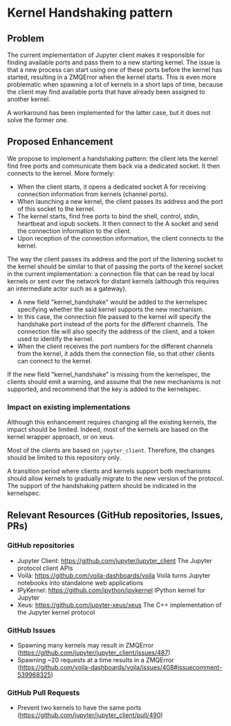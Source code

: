 # Kernel Handshaking pattern

## Problem

The current implementation of Jupyter client makes it responsible for finding available ports and pass them to a new starting kernel. The issue is that a new process can start using one of these ports before the kernel has started, resulting in a ZMQError when the kernel starts. This is even more problematic when spawning a lot of kernels in a short laps of time, because the client may find available ports that have already been assigned to another kernel.

A workaround has been implemented for the latter case, but it does not solve the former one.

## Proposed Enhancement

We propose to implement a handshaking pattern: the client lets the kernel find free ports and communicate them back via a dedicated socket. It then connects to the kernel. More formely:

- When the client starts, it opens a dedicated socket A for receiving connection information from kernels (channel ports).
- When launching a new kernel, the client passes its address and the port of this socket to the kernel.
- The kernel starts, find free ports to bind the shell, control, stdin, heartbeat and iopub sockets. It then connect to the A socket and send the connection information to the client.
- Upon reception of the connection information, the client connects to the kernel.

The way the client passes its address and the port of the listening socket to the kernel should be similar to that of passing the ports of the kernel socket in the current implementation: a connection file that can be read by local kernels or sent over the network for distant kernels (although this requires an intermediate actor such as a gateway).

- A new field "kernel_handshake" would be added to the kernelspec specifying whether the said kernel supports the new mechanism.
- In this case, the connection file passed to the kernel will specify the handshake port instead of the ports for the different channels. The connection file will also specify the address of the client, and a token used to identify the kernel.
- When the client receives the port numbers for the different channels from the kernel, it adds them the connection file, so that other clients can connect to the kernel.

If the new field "kernel_handshake" is missing from the kernelspec, the clients should emit a warning, and assume that the new mechanisms is not supported, and recommend that the key is added to the kernelspec.

### Impact on existing implementations

Although this enhancement requires changing all the existing kernels, the impact should be limited. Indeed, most of the kernels are based on the kernel wrapper approach, or on xeus.

Most of the clients are based on `jupyter_client`. Therefore, the changes should be limited to this repository only.

A transition period where clients and kernels support both mechanisms should allow kernels to gradually migrate to the new version of the protocol. The support of the handshaking pattern should be indicated in the kernelspec.

## Relevant Resources (GitHub repositories, Issues, PRs)

### GitHub repositories

- Jupyter Client: https://github.com/jupyter/jupyter_client
The Jupyter protocol client APIs
- Voilà: https://github.com/voila-dashboards/voila
Voilà turns Jupyter notebooks into standalone web applications
- IPyKernel: https://github.com/ipython/ipykernel
IPython kernel for Jupyter
- Xeus: https://github.com/jupyter-xeus/xeus
The C++ implementation of the Jupyter kernel protocol

### GitHub Issues

- Spawning many kernels may result in ZMQError (https://github.com/jupyter/jupyter_client/issues/487)
- Spawning ~20 requests at a time results in a ZMQError  (https://github.com/voila-dashboards/voila/issues/408#issuecomment-539968325)

### GitHub Pull Requests

- Prevent two kernels to have the same ports (https://github.com/jupyter/jupyter_client/pull/490)
